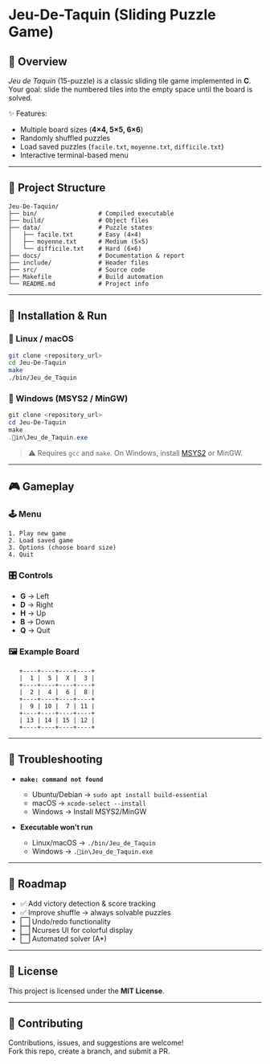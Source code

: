 # Jeu-De-Taquin (Sliding Puzzle Game)

## 📖 Overview

_Jeu de Taquin_ (15-puzzle) is a classic sliding tile game implemented in **C**.  
Your goal: slide the numbered tiles into the empty space until the board is solved.

✨ Features:

- Multiple board sizes (**4×4, 5×5, 6×6**)
- Randomly shuffled puzzles
- Load saved puzzles (`facile.txt`, `moyenne.txt`, `difficile.txt`)
- Interactive terminal-based menu

---

## 📂 Project Structure

```
Jeu-De-Taquin/
├── bin/                 # Compiled executable
├── build/               # Object files
├── data/                # Puzzle states
│   ├── facile.txt       # Easy (4×4)
│   ├── moyenne.txt      # Medium (5×5)
│   └── difficile.txt    # Hard (6×6)
├── docs/                # Documentation & report
├── include/             # Header files
├── src/                 # Source code
├── Makefile             # Build automation
└── README.md            # Project info
```

---

## 🚀 Installation & Run

### 🔹 Linux / macOS

```sh
git clone <repository_url>
cd Jeu-De-Taquin
make
./bin/Jeu_de_Taquin
```

### 🔹 Windows (MSYS2 / MinGW)

```powershell
git clone <repository_url>
cd Jeu-De-Taquin
make
.in\Jeu_de_Taquin.exe
```

> ⚠ Requires `gcc` and `make`. On Windows, install [MSYS2](https://www.msys2.org/) or MinGW.

---

## 🎮 Gameplay

### 🕹️ Menu

```
1. Play new game
2. Load saved game
3. Options (choose board size)
4. Quit
```

### 🎛️ Controls

- **G** → Left
- **D** → Right
- **H** → Up
- **B** → Down
- **Q** → Quit

### 🖼️ Example Board

```
   +----+----+----+----+
   |  1 |  5 |  X |  3 |
   +----+----+----+----+
   |  2 |  4 |  6 |  8 |
   +----+----+----+----+
   |  9 | 10 |  7 | 11 |
   +----+----+----+----+
   | 13 | 14 | 15 | 12 |
   +----+----+----+----+
```

---

## 🐞 Troubleshooting

- **`make: command not found`**

  - Ubuntu/Debian → `sudo apt install build-essential`
  - macOS → `xcode-select --install`
  - Windows → Install MSYS2/MinGW

- **Executable won’t run**
  - Linux/macOS → `./bin/Jeu_de_Taquin`
  - Windows → `.in\Jeu_de_Taquin.exe`

---

## 🔮 Roadmap

- ✅ Add victory detection & score tracking
- ✅ Improve shuffle → always solvable puzzles
- ⬜ Undo/redo functionality
- ⬜ Ncurses UI for colorful display
- ⬜ Automated solver (A\*)

---

## 📜 License

This project is licensed under the **MIT License**.

---

## 🤝 Contributing

Contributions, issues, and suggestions are welcome!  
Fork this repo, create a branch, and submit a PR.
